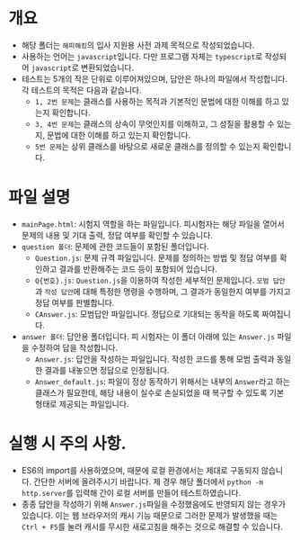 # 개요
- 해당 폴더는 `해피해킹`의 입사 지원용 사전 과제 목적으로 작성되었습니다.
- 사용하는 언어는 `javascript`입니다. 다만 프로그램 자체는 `typescript`로 작성되어 `javascript`로 변환되었습니다.
- 테스트는 5개의 작은 단위로 이루어져있으며, 답안은 하나의 파일에서 작성합니다. 각 테스트의 목적은 다음과 같습니다.
    - `1, 2번 문제`는 클래스를 사용하는 목적과 기본적인 문법에 대한 이해를 하고 있는지 확인합니다.
    - `3, 4번 문제`는 클래스의 상속이 무엇인지를 이해하고, 그 성질을 활용할 수 있는지, 문법에 대한 이해를 하고 있는지 확인합니다.
    - `5번 문제`는 상위 클래스를 바탕으로 새로운 클래스를 정의할 수 있는지 확인합니다.

# 파일 설명
- `mainPage.html`: 시험지 역할을 하는 파일입니다. 피시험자는 해당 파일을 열어서 문제의 내용 및 기대 출력, 정답 여부를 확인할 수 있습니다.
- `question 폴더`: 문제에 관한 코드들이 포함된 폴더입니다.
    - `Question.js`: 문제 규격 파일입니다. 문제를 정의하는 방법 및 정답 여부를 확인하고 결과를 반환해주는 코드 등이 포함되어 있습니다.
    - `Q{번호}.js`: `Question.js`을 이용하여 작성한 세부적인 문제입니다. `모범 답안`과 `작성 답안`에 대해 특정한 명령을 수행하며, 그 결과가 동일한지 여부를 가지고 정답 여부를 판별합니다.
    - `CAnswer.js`: 모범답안 파일입니다. 정답으로 기대되는 동작을 하도록 짜여집니다.
- `answer 폴더`: 답안용 폴더입니다. 피 시험자는 이 폴더 아래에 있는 `Answer.js` 파일을 수정하여 답을 작성합니다.
    - `Answer.js`: 답안을 작성하는 파일입니다. 작성한 코드를 통해 모범 출력과 동일한 결과를 내놓으면 정답으로 인정됩니다.
    - `Answer_default.js`: 파일이 정상 동작하기 위해서는 내부의 `Answer`라고 하는 클래스가 필요한데, 해당 내용이 실수로 손실되었을 때 복구할 수 있도록 기본 형태로 제공되는 파일입니다.

# 실행 시 주의 사항.
- ES6의 import를 사용하였으며, 때문에 로컬 환경에서는 제대로 구동되지 않습니다. 간단한 서버에 올려주시기 바랍니다. 제 경우 해당 폴더에서 `python -m http.server`를 입력해 간이 로컬 서버를 만들어 테스트하였습니다.
- 종종 답안을 작성하기 위해 `Answer.js`파일을 수정했음에도 반영되지 않는 경우가 있습니다. 이는 웹 브라우저의 캐시 기능 때문으로 그러한 문제가 발생했을 때는 `Ctrl + F5`를 눌러 캐시를 무시한 새로고침을 해주는 것으로 해결할 수 있습니다.
